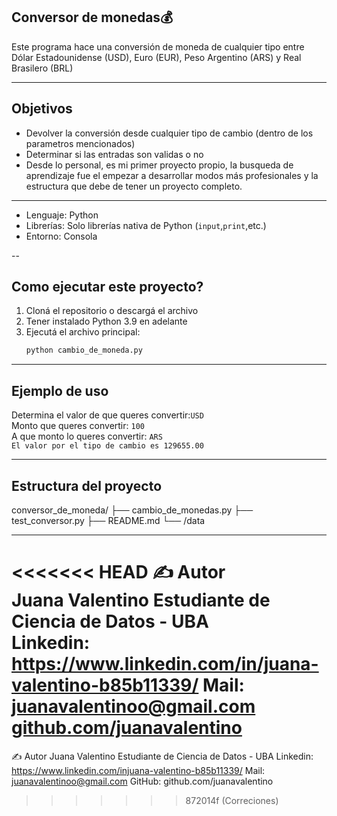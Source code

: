 ## Conversor de monedas💰

Este programa hace una conversión de moneda de cualquier tipo entre Dólar Estadounidense (USD), Euro (EUR), Peso Argentino (ARS) y Real Brasilero (BRL)

---
## Objetivos

- Devolver la conversión desde cualquier tipo de cambio (dentro de los parametros mencionados)
- Determinar si las entradas son validas o no
- Desde lo personal, es mi primer proyecto propio, la busqueda de aprendizaje fue el empezar a desarrollar modos más profesionales y la estructura que debe de tener un proyecto completo.

---
- Lenguaje: Python
- Librerías: Solo librerías nativa de Python (`input`,`print`,etc.)
- Entorno: Consola

--
## Como ejecutar este proyecto?

1. Cloná el repositorio o descargá el archivo
2. Tener instalado Python 3.9 en adelante
3. Ejecutá el archivo principal:
    ```bash
    python cambio_de_moneda.py    

---
## Ejemplo de uso
Determina el valor de que queres convertir:`USD`  
Monto que queres convertir: `100`  
A que monto lo queres convertir: `ARS`  
`El valor por el tipo de cambio es 129655.00`

---

## Estructura del proyecto

conversor_de_moneda/
├── cambio_de_monedas.py
├── test_conversor.py
├── README.md
└── /data

---

<<<<<<< HEAD
✍️ Autor  
Juana Valentino
Estudiante de Ciencia de Datos - UBA  
Linkedin: https://www.linkedin.com/in/juana-valentino-b85b11339/
Mail: juanavalentinoo@gmail.com
[github.com/juanavalentino](https://github.com/juanavalentino)
=======
✍️ Autor
Juana Valentino Estudiante de Ciencia de Datos - UBA
Linkedin: https://www.linkedin.com/injuana-valentino-b85b11339/ 
Mail: juanavalentinoo@gmail.com 
GitHub: github.com/juanavalentino
>>>>>>> 872014f (Correciones)
